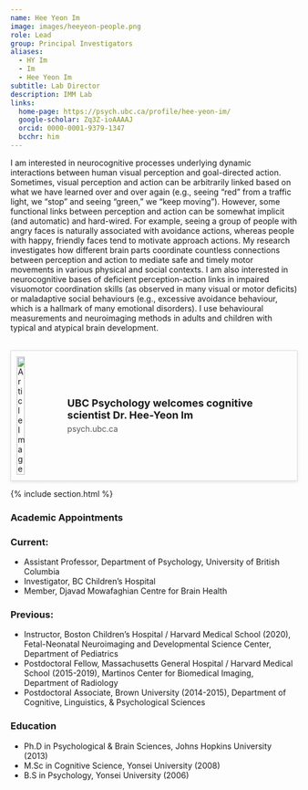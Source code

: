 ```yaml
---
name: Hee Yeon Im    
image: images/heeyeon-people.png
role: Lead
group: Principal Investigators
aliases:
  - HY Im
  - Im
  - Hee Yeon Im
subtitle: Lab Director           
description: IMM Lab
links:
  home-page: https://psych.ubc.ca/profile/hee-yeon-im/
  google-scholar: Zq3Z-ioAAAAJ
  orcid: 0000-0001-9379-1347    
  bcchr: him
---
```


I am interested in neurocognitive processes underlying dynamic interactions between human visual perception and goal-directed action. Sometimes, visual perception and action can be arbitrarily linked based on what we have learned over and over again (e.g., seeing “red” from a traffic light, we “stop” and seeing “green,” we “keep moving”). However, some functional links between perception and action can be somewhat implicit (and automatic) and hard-wired. For example, seeing a group of people with angry faces is naturally associated with avoidance actions, whereas people with happy, friendly faces tend to motivate approach actions. My research investigates how different brain parts coordinate countless connections between perception and action to mediate safe and timely motor movements in various physical and social contexts. I am also interested in neurocognitive bases of deficient perception-action links in impaired visuomotor coordination skills (as observed in many visual or motor deficits) or maladaptive social behaviours (e.g., excessive avoidance behaviour, which is a hallmark of many emotional disorders). I use behavioural measurements and neuroimaging methods in adults and children with typical and atypical brain development.
<br> <br>

<div style="display: flex; align-items: center; border: 1px solid #ddd; padding: 10px; max-width: 100%; box-shadow: 0px 2px 5px rgba(0,0,0,0.1);">
  <img src="https://psych.ubc.ca/wp-content/uploads/sites/2/2024/08/Hee-Yeon-Im-300x169.png" alt="Article Image" style="width: 20%; height: auto; object-fit: cover; margin-right: 20px;"/>
  <div>
    <a href="https://psych.ubc.ca/news/heeyeonim-qa/" target="_blank" style="text-decoration: none; color: inherit;">
      <h3 style="margin: 0; font-size: 18px;">UBC Psychology welcomes cognitive scientist Dr. Hee-Yeon Im</h3>
    </a>
    <p style="margin: 5px 0 0; font-size: 14px; color: #555;">psych.ubc.ca</p>
  </div>
</div>

<style>
  .link-preview:hover {
    transform: scale(1.02);
    box-shadow: 0px 4px 10px rgba(0,0,0,0.15);
  }
</style>


{% include section.html %}

### Academic Appointments
### Current:
- Assistant Professor, Department of Psychology, University of British Columbia
- Investigator, BC Children’s Hospital
- Member, Djavad Mowafaghian Centre for Brain Health

### Previous:
- Instructor, Boston Children’s Hospital / Harvard Medical School (2020), Fetal-Neonatal Neuroimaging and Developmental Science Center, Department of Pediatrics
- Postdoctoral Fellow, Massachusetts General Hospital / Harvard Medical School (2015-2019), Martinos Center for Biomedical Imaging, Department of Radiology
- Postdoctoral Associate, Brown University (2014-2015), Department of Cognitive, Linguistics, & Psychological Sciences

### Education
- Ph.D in Psychological & Brain Sciences, Johns Hopkins University (2013)
- M.Sc in Cognitive Science, Yonsei University (2008)
- B.S in Psychology, Yonsei University (2006)
<br>
